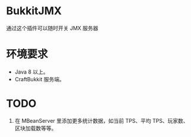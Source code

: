 # BukkitJMX
通过这个插件可以随时开关 JMX 服务器

# 环境要求
* Java 8 以上。
* CraftBukkit 服务端。

# TODO
1. 在 MBeanServer 里添加更多统计数据，如当前 TPS、平均 TPS、玩家数、区块加载数等等。
